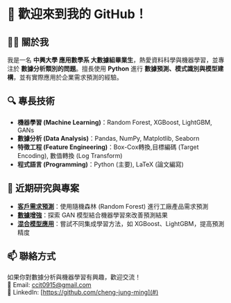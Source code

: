 # 👋 歡迎來到我的 GitHub！

## 🧑‍🎓 關於我  

我是一名 **中興大學 應用數學系 大數據組畢業生**，熱愛資料科學與機器學習，並專注於 **數據分析類別的問題**。擅長使用 **Python** 進行 **數據預測、模式識別與模型建構**，並有實際應用於企業需求預測的經驗。  

## 🔍 專長技術  

- **機器學習 (Machine Learning)**：Random Forest, XGBoost, LightGBM, GANs  
- **數據分析 (Data Analysis)**：Pandas, NumPy, Matplotlib, Seaborn  
- **特徵工程 (Feature Engineering)**：Box-Cox轉換,目標編碼 (Target Encoding), 數值轉換 (Log Transform)  
- **程式語言 (Programming)**：Python (主要), LaTeX (論文編寫)  

## 📌 近期研究與專案  

- **[客戶需求預測](#)**：使用隨機森林 (Random Forest) 進行工廠產品需求預測  
- **[數據增強](#)**：探索 GAN 模型結合機器學習來改善預測結果  
- **[混合模型應用](#)**：嘗試不同集成學習方法，如 XGBoost、LightGBM，提高預測精度  

## 📫 聯絡方式  

如果你對數據分析與機器學習有興趣，歡迎交流！  
📩 Email: ccit0915@gmail.com  
📂 LinkedIn: [https://github.com/cheng-jung-ming](#) 

